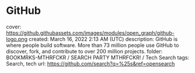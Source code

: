 # GitHub

cover: https://github.githubassets.com/images/modules/open_graph/github-logo.png
created: March 16, 2022 2:13 AM (UTC)
description: GitHub is where people build software. More than 73 million people use GitHub to discover, fork, and contribute to over 200 million projects.
folder: BOOKMRKS-MTHRFCKR / SEARCH PARTY MTHRFCKR! / Tech Search
tags: Search, tech
url: https://github.com/search?q=%25s&ref=opensearch